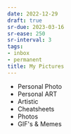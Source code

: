 ```yaml
---
date: 2022-12-29
draft: true
sr-due: 2023-03-16
sr-ease: 250
sr-interval: 3
tags:
- inbox
- permanent
title: My Pictures
---
```

   
   
- Personal Photo   
- Personal ART   
- Artistic   
- Cheatsheets   
- Photos   
- GIF's & Memes